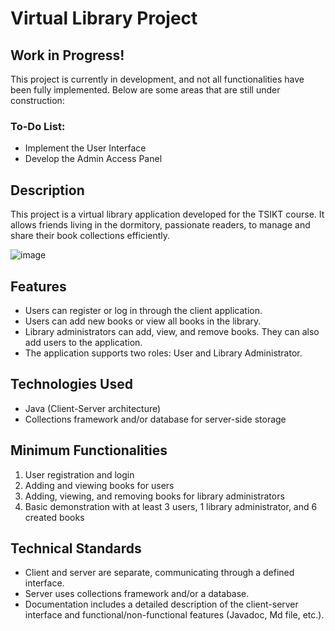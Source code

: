 # Virtual Library Project

## Work in Progress!
This project is currently in development, and not all functionalities have been fully implemented. Below are some areas that are still under construction:
### To-Do List:
- Implement the User Interface
- Develop the Admin Access Panel

## Description
This project is a virtual library application developed for the TSIKT course. It allows friends living in the dormitory, passionate readers, to manage and share their book collections efficiently.

![image](https://github.com/eatmore2004/tsikt_coursework/assets/45619254/d753b365-2fa1-4e7c-9f06-d9b5ca9aec49)

## Features
- Users can register or log in through the client application.
- Users can add new books or view all books in the library.
- Library administrators can add, view, and remove books. They can also add users to the application.
- The application supports two roles: User and Library Administrator.

## Technologies Used
- Java (Client-Server architecture)
- Collections framework and/or database for server-side storage

## Minimum Functionalities
1. User registration and login
2. Adding and viewing books for users
3. Adding, viewing, and removing books for library administrators
4. Basic demonstration with at least 3 users, 1 library administrator, and 6 created books

## Technical Standards
- Client and server are separate, communicating through a defined interface.
- Server uses collections framework and/or a database.
- Documentation includes a detailed description of the client-server interface and functional/non-functional features (Javadoc, Md file, etc.).
